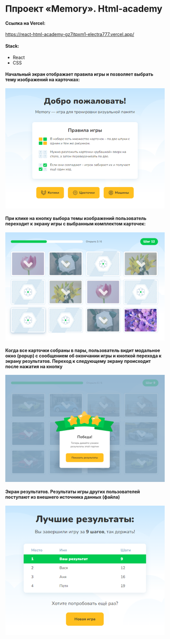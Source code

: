 # Ппроект «Memory». Html-academy

#### Ссылка на Vercel:

https://react-html-academy-gz7itpxm1-electra777.vercel.app/

#### Stack:

- React
- CSS

#### Начальный экран отображает правила игры и позволяет выбрать тему изображений на карточках:

[<img src="./project.png">](./project.png)

#### При клике на кнопку выбора темы изображений пользователь переходит к экрану игры с выбранным комплектом карточек:

[<img src="./project-1.png">](./project.png)

#### Когда все карточки собраны в пары, пользователь видит модальное окно (popup) с сообщением об окончании игры и кнопкой перехода к экрану результатов. Переход к следующему экрану происходит после нажатия на кнопку

[<img src="./project-2.png">](./project.png)

#### Экран результатов. Результаты игры других пользователей поступают из внешнего источника данных (файла)

[<img src="./project-3.png">](./project.png)
